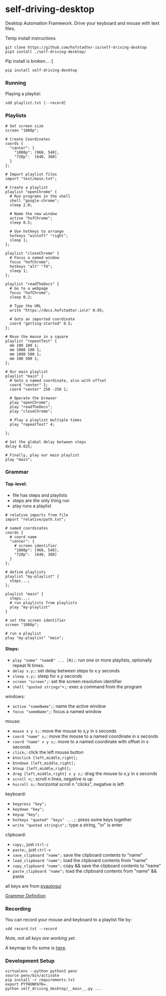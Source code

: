 # self-driving-desktop

Desktop Automation Framework.
Drive your keyboard and mouse with text files.

Temp install instructions

```
git clone https://github.com/hofstadter-io/self-driving-desktop
pip3 install ./self-driving-desktop/
```

Pip install is broken... :[

```
pip install self-driving-desktop
```

### Running

Playing a playlist:

```
sdd playlist.txt [--record]
```

### Playlists

```
# Set screen size
screen "1080p";

# Create Coordinates
coords {
  "center": {
    "1080p": [960, 540],
    "720p":  [640, 360]
  }
};

# Import playlist files
import "test/main.txt";

# Create a playlist
playlist "openChrome" {
  # Run programs in the shell
  shell "google-chrome";
  sleep 2.0;

  # Name the new window
  active "hofChrome";
  sleep 0.5;

  # Use hotkeys to arrange
  hotkeys "winleft" "right";
  sleep 1;
};

playlist "closeChrome" {
  # Focus a named window
  focus "hofChrome";
  hotkeys "alt" "f4";
  sleep 1;
};

playlist "readTheDocs" {
  # Go to a webpage
  focus "hofChrome";
  sleep 0.2;

  # Type the URL
  write "https://docs.hofstadter.io\n" 0.05;

  # Goto an imported coordinate
  coord "getting-started" 0.5;
};

# Move the mouse in a square
playlist "repeatTest" {
  mm 100 100 1;
  mm 1000 100 1;
  mm 1000 500 1;
  mm 100 500 1;
};

# Our main playlist
playlist "main" {
  # Goto a named coordinate, also with offset
  coord "center" 1;
  coord "center" 250 -250 1;

  # Operate the browser
  play "openChrome";
  play "readTheDocs";
  play "closeChrome";

  # Play a playlist multiple times
  play "repeatTest" 4;

};

# Set the global delay between steps
delay 0.025;

# Finally, play our main playlist
play "main";

```

### Grammar

#### Top-level:

- file has steps and playlists
- steps are the only thing run
- play runs a playlist

```
# relative imports from file
import "relative/path.txt";

# named coordinates
coords {
  # coord name
  "center": {
    # screen identifier
    "1080p": [960, 540],
    "720p":  [640, 360]
  }
};

# define playlists
playlist "my-playlist" {
  steps...;
};

playlist "main" {
  steps...;
  # run playlists from playlists
  play "my-playlist"
}

# set the screen identifier
screen "1080p";

# run a playlist
play "my-playlist" "main";
```

#### Steps:

- `play "name" "nameB" ... [N];`: run one or more playlists, optionally repeat N times.
- `delay x.y;`: set delay between steps to x.y seconds
- `sleep x.y;`: sleep for x.y seconds
- `screen "screen";`: set the screen resolution identifier
- `shell "quoted strings"+;`: exec a command from the program

windows:

- `active "someName";`: name the active window
- `focus "someName";`: focus a named window

mouse:

- `mouse x y s;`: move the mouse to x,y in s seconds
- `coord "name" s;`: move the mouse to a named coordinate in s seconds
- `coord "name" x y s;`: move to a named coordinate with offset in s seconds
- `click;`: click the left mouse button
- `btnclick [left,middle,right];`
- `btndown [left,middle,right];`
- `btnup [left,middle,right];`
- `drag [left,middle,right] x y s;`: drag the mouse to x,y in s seconds
- `scroll n;`: scroll n lines, negative is up
- `hscroll n;`: horizontal scroll n "clicks", negative is left

keyboard:

- `keypress "key";`
- `keydown "key";`
- `keyup "key";`
- `hotkeys "quoted" "keys" ...;`: press some keys together
- `write "quoted string\n";`: type a string, "\n" is enter

clipboard:

- `copy;`, just `ctrl-c`
- `paste;`, just `ctrl-v`
- `save_clipboard "name";` save the clipboard contents to "name"
- `load_clipboard "name";` load the clipboard contents from "name"
- `copy_clipboard "name";` copy && save the clipboard contents to "name"
- `paste_clipboard "name";` load the clipboard contents from "name" && paste

all keys are from [pyautogui](https://pyautogui.readthedocs.io/en/latest/keyboard.html#keyboard-keys)

[Grammer Definition](./self_driving_desktop/grammar.py)

### Recording

You can record your mouse and keyboard
to a playlist file by:

```
sdd record.txt --record
```

_Note, not all keys are working yet._

A keymap to fix some is [here](./self_driving_desktop/keymap.py).

### Development Setup

```
virtualenv --python python3 penv
source penv/bin/activate
pip install -r requirements.txt
export PYTHONPATH=.
python self_driving_desktop/__main__.py ...
```

